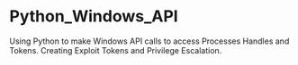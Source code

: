 # Python_Windows_API
Using Python to make Windows API calls to access Processes Handles and Tokens. Creating Exploit Tokens and Privilege Escalation.
